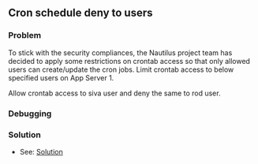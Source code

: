 ## Cron schedule deny to users

### Problem

To stick with the security compliances, the Nautilus project team has decided to apply some restrictions on crontab
access so that only allowed users can create/update the cron jobs. Limit crontab access to below specified users on App
Server 1.

Allow crontab access to siva user and deny the same to rod user.

### Debugging

### Solution

- See: [Solution](./solution.yaml)
